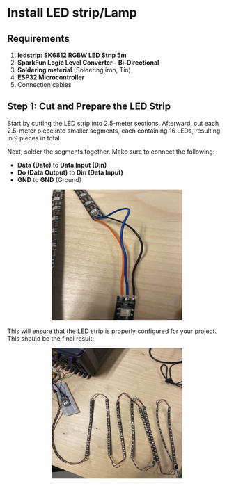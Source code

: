# Install LED strip/Lamp

## Requirements
1. **ledstrip: SK6812 RGBW LED Strip 5m**
2. **SparkFun Logic Level Converter - Bi-Directional**
3. **Soldering material** (Soldering iron, Tin)
4. **ESP32 Microcontroller**
5. Connection cables

## Step 1: Cut and Prepare the LED Strip
Start by cutting the LED strip into 2.5-meter sections. Afterward, cut each 2.5-meter piece into smaller segments, each containing 16 LEDs, resulting in 9 pieces in total.

Next, solder the segments together. Make sure to connect the following:

- **Data (Date)** to **Data Input (Din)** 
- **Do (Data Output)** to **Din (Data Input)** 
- **GND** to **GND** (Ground)

<p align="center">
  <img src="./images/Leds_Connector.jpg" alt="Leds Connector" width="300" height="300"/>
</p>


This will ensure that the LED strip is properly configured for your project.
This should be the final result:

<p align="center">
  <img src="./images/Leds_Fully_Connected.jpg" alt="Leds Connector" width="300" height="300"/>
</p>
